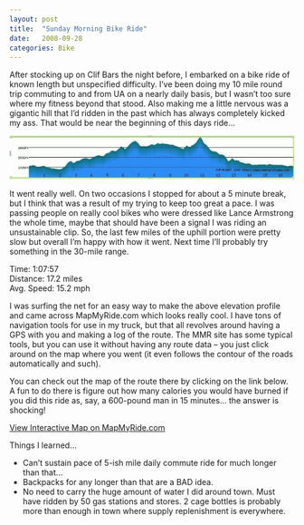 ```yaml
---
layout: post
title:  "Sunday Morning Bike Ride"
date:   2008-09-28
categories: Bike
---
```


After stocking up on Clif Bars the night before, I embarked on a bike ride of known length but unspecified difficulty. I’ve been doing my 10 mile round trip commuting to and from UA on a nearly daily basis, but I wasn’t too sure where my fitness beyond that stood. Also making me a little nervous was a gigantic hill that I’d ridden in the past which has always completely kicked my ass. That would be near the beginning of this days ride… 

![](/assets/img/2008-09-28-sunday-morning/northTucsonShortLoop.jpg)

It went really well. On two occasions I stopped for about a 5 minute break, but I think that was a result of my trying to keep too great a pace. I was passing people on really cool bikes who were dressed like Lance Armstrong the whole time, maybe that should have been a signal I was riding an unsustainable clip. So, the last few miles of the uphill portion were pretty slow but overall I’m happy with how it went. Next time I’ll probably try something in the 30-mile range. 

Time: 1:07:57  
Distance: 17.2 miles  
Avg. Speed: 15.2 mph

I was surfing the net for an easy way to make the above elevation profile and came across MapMyRide.com which looks really cool. I have tons of navigation tools for use in my truck, but that all revolves around having a GPS with you and making a log of the route. The MMR site has some typical tools, but you can use it without having any route data – you just click around on the map where you went (it even follows the contour of the roads automatically and such).

You can check out the map of the route there by clicking on the link below. A fun to do there is figure out how many calories you would have burned if you did this ride as, say, a 600-pound man in 15 minutes… the answer is shocking! 

[View Interactive Map on MapMyRide.com](http://www.mapmyride.com/ride/united-states/az/tucson/387854453096)

Things I learned…
* Can’t sustain pace of 5-ish mile daily commute ride for much longer than that…
* Backpacks for any longer than that are a BAD idea.
* No need to carry the huge amount of water I did around town. Must have ridden by 50 gas stations and stores. 2 cage bottles is probably more than enough in town where supply replenishment is everywhere.